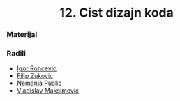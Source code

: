 ﻿<h1 align = "center"> 12. Cist dizajn koda </h1>


### Materijal 


  
### Radili
  - [Igor Roncevic](https://github.com/igorroncevic)
  - [Filip Zukovic](https://github.com/zukovicfilip)
  - [Nemanja Pualic](https://github.com/Pufke)
  - [Vladislav Maksimovic](https://github.com/vlaksi)


